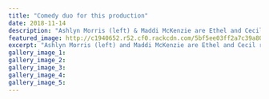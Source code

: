 ```yaml
---
title: "Comedy duo for this production"
date: 2018-11-14
description: "Ashlyn Morris (left) & Maddi McKenzie are Ethel and Cecil respectively in 'Dick Whittington and his Cat'..."
featured_image: http://c1940652.r52.cf0.rackcdn.com/5bf5ee03ff2a7c39a8000b4d/Maddi-McKenzie-midweek-14-nov.jpg
excerpt: "Ashlyn Morris (left) and Maddi McKenzie are Ethel and Cecil respectively in Dick Whittington and his Cat."
gallery_image_1: 
gallery_image_2: 
gallery_image_3: 
gallery_image_4: 
gallery_image_5: 
---
```

